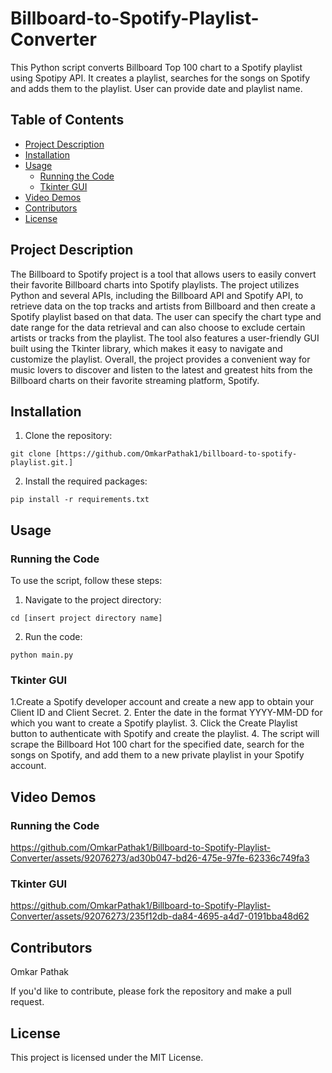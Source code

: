 # Billboard-to-Spotify-Playlist-Converter

This Python script converts Billboard Top 100 chart to a Spotify playlist using Spotipy API. It creates a playlist, searches for the songs on Spotify and adds them to the playlist. User can provide date and playlist name.

## Table of Contents

- [Project Description](#project-description)
- [Installation](#installation)
- [Usage](#usage)
  - [Running the Code](#running-the-code)
  - [Tkinter GUI](#tkinter-gui)
- [Video Demos](#video-demos)
- [Contributors](#contributors)
- [License](#license)

## Project Description

The Billboard to Spotify project is a tool that allows users to easily convert their favorite Billboard charts into Spotify playlists. The project utilizes Python and several APIs, including the Billboard API and Spotify API, to retrieve data on the top tracks and artists from Billboard and then create a Spotify playlist based on that data. The user can specify the chart type and date range for the data retrieval and can also choose to exclude certain artists or tracks from the playlist. The tool also features a user-friendly GUI built using the Tkinter library, which makes it easy to navigate and customize the playlist. Overall, the project provides a convenient way for music lovers to discover and listen to the latest and greatest hits from the Billboard charts on their favorite streaming platform, Spotify.

## Installation

1. Clone the repository:

```
git clone [https://github.com/OmkarPathak1/billboard-to-spotify-playlist.git.]
```

2. Install the required packages:

```
pip install -r requirements.txt
```

## Usage

### Running the Code

To use the script, follow these steps:

1. Navigate to the project directory:

```
cd [insert project directory name]
```

2. Run the code:

```
python main.py
```

### Tkinter GUI

1.Create a Spotify developer account and create a new app to obtain your Client ID and Client Secret.
2. Enter the date in the format YYYY-MM-DD for which you want to create a Spotify playlist.
3. Click the Create Playlist button to authenticate with Spotify and create the playlist.
4. The script will scrape the Billboard Hot 100 chart for the specified date, search for the songs on Spotify, and add them to a new private playlist in your Spotify account.


## Video Demos



### Running the Code


https://github.com/OmkarPathak1/Billboard-to-Spotify-Playlist-Converter/assets/92076273/ad30b047-bd26-475e-97fe-62336c749fa3






### Tkinter GUI




https://github.com/OmkarPathak1/Billboard-to-Spotify-Playlist-Converter/assets/92076273/235f12db-da84-4695-a4d7-0191bba48d62



## Contributors

Omkar Pathak

If you'd like to contribute, please fork the repository and make a pull request.

## License

This project is licensed under the MIT License.
